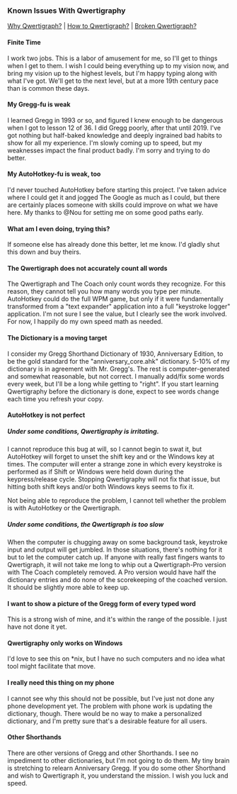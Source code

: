 ### Known Issues With Qwertigraphy

[Why Qwertigraph?](https://github.com/codepoke-kk/qwertigraphy/blob/master/WhyQwertigraph.md) | 
[How to Qwertigraph?](https://github.com/codepoke-kk/qwertigraphy/blob/master/HowQwertigraph.md) | 
[Broken Qwertigraph?](https://github.com/codepoke-kk/qwertigraphy/blob/master/FixQwertigraph.md)

#### Finite Time
I work two jobs. This is a labor of amusement for me, so I'll get to things when I get to them. I wish I could being everything up to my vision now, and bring my vision up to the highest levels, but I'm happy typing along with what I've got. We'll get to the next level, but at a more 19th century pace than is common these days.

#### My Gregg-fu is weak
I learned Gregg in 1993 or so, and figured I knew enough to be dangerous when I got to lesson 12 of 36. I did Gregg poorly, after that until 2019. I've got nothing but half-baked knowledge and deeply ingrained bad habits to show for all my experience. I'm slowly coming up to speed, but my weaknesses impact the final product badly. I'm sorry and trying to do better.

#### My AutoHotkey-fu is weak, too
I'd never touched AutoHotkey before starting this project. I've taken advice where I could get it and jogged The Google as much as I could, but there are certainly places someone with skills could improve on what we have here. My thanks to @Nou for setting me on some good paths early.

#### What am I even doing, trying this?
If someone else has already done this better, let me know. I'd gladly shut this down and buy theirs.

#### The Qwertigraph does not accurately count all words
The Qwertigraph and The Coach only count words they recognize. For this reason, they cannot tell you how many words you type per minute. AutoHotkey could do the full WPM game, but only if it were fundamentally transformed from a "text expander" application into a full "keystroke logger" application. I'm not sure I see the value, but I clearly see the work involved. For now, I happily do my own speed math as needed.

#### The Dictionary is a moving target
I consider my Gregg Shorthand Dictionary of 1930, Anniversary Edition, to be the gold standard for the "anniversary_core.ahk" dictionary. 5-10% of my dictionary is in agreement with Mr. Gregg's. The rest is computer-generated and somewhat reasonable, but not correct. I manually add/fix some words every week, but I'll be a long while getting to "right". If you start learning Qwertigraphy before the dictionary is done, expect to see words change each time you refresh your copy. 

#### AutoHotkey is not perfect
##### Under some conditions, Qwertigraphy is irritating. 
I cannot reproduce this bug at will, so I cannot begin to swat it, but AutoHotkey will forget to unset the shift key and or the Windows key at times. The computer will enter a strange zone in which every keystroke is performed as if Shift or Windows were held down during the keypress/release cycle. Stopping Qwertigraphy will not fix that issue, but hitting both shift keys and/or both Windows keys seems to fix it. 

Not being able to reproduce the problem, I cannot tell whether the problem is with AutoHotkey or the Qwertigraph. 

##### Under some conditions, the Qwertigraph is too slow
When the computer is chugging away on some background task, keystroke input and output will get jumbled. In those situations, there's nothing for it but to let the computer catch up. If anyone with really fast fingers wants to Qwertigraph, it will not take me long to whip out a Qwertigraph-Pro version with The Coach completely removed. A Pro version would have half the dictionary entries and do none of the scorekeeping of the coached version. It should be slightly more able to keep up. 

#### I want to show a picture of the Gregg form of every typed word
This is a strong wish of mine, and it's within the range of the possible. I just have not done it yet. 

#### Qwertigraphy only works on Windows
I'd love to see this on *nix, but I have no such computers and no idea what tool might facilitate that move. 

#### I really need this thing on my phone
I cannot see why this should not be possible, but I've just not done any phone development yet. The problem with phone work is updating the dictionary, though. There would be no way to make a personalized dictionary, and I'm pretty sure that's a desirable feature for all users.

#### Other Shorthands 
There are other versions of Gregg and other Shorthands. I see no impediment to other dictionaries, but I'm not going to do them. My tiny brain is stretching to relearn Anniversary Gregg. If you do some other Shorthand and wish to Qwertigraph it, you understand the mission. I wish you luck and speed.
